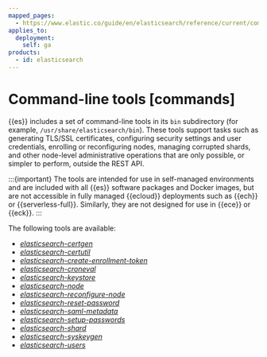 ```yaml
---
mapped_pages:
  - https://www.elastic.co/guide/en/elasticsearch/reference/current/commands.html
applies_to:
  deployment:
    self: ga
products:
  - id: elasticsearch 
---
```


# Command-line tools [commands]

{{es}} includes a set of command-line tools in its `bin` subdirectory (for example, `/usr/share/elasticsearch/bin`). These tools support tasks such as generating TLS/SSL certificates, configuring security settings and user credentials, enrolling or reconfiguring nodes, managing corrupted shards, and other node-level administrative operations that are only possible, or simpler to perform, outside the REST API.

:::{important}
The tools are intended for use in self-managed environments and are included with all {{es}} software packages and Docker images, but are not accessible in fully managed {{ecloud}} deployments such as {{ech}} or {{serverless-full}}. Similarly, they are not designed for use in {{ece}} or {{eck}}.
:::

The following tools are available:

* [*elasticsearch-certgen*](/reference/elasticsearch/command-line-tools/certgen.md)
* [*elasticsearch-certutil*](/reference/elasticsearch/command-line-tools/certutil.md)
* [*elasticsearch-create-enrollment-token*](/reference/elasticsearch/command-line-tools/create-enrollment-token.md)
* [*elasticsearch-croneval*](/reference/elasticsearch/command-line-tools/elasticsearch-croneval.md)
* [*elasticsearch-keystore*](/reference/elasticsearch/command-line-tools/elasticsearch-keystore.md)
* [*elasticsearch-node*](/reference/elasticsearch/command-line-tools/node-tool.md)
* [*elasticsearch-reconfigure-node*](/reference/elasticsearch/command-line-tools/reconfigure-node.md)
* [*elasticsearch-reset-password*](/reference/elasticsearch/command-line-tools/reset-password.md)
* [*elasticsearch-saml-metadata*](/reference/elasticsearch/command-line-tools/saml-metadata.md)
* [*elasticsearch-setup-passwords*](/reference/elasticsearch/command-line-tools/setup-passwords.md)
* [*elasticsearch-shard*](/reference/elasticsearch/command-line-tools/shard-tool.md)
* [*elasticsearch-syskeygen*](/reference/elasticsearch/command-line-tools/syskeygen.md)
* [*elasticsearch-users*](/reference/elasticsearch/command-line-tools/users-command.md)

